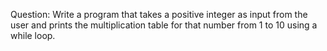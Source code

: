 Question: Write a program that takes a positive integer as input from the user and prints the multiplication table for that number from 1 to 10 using a while loop.
